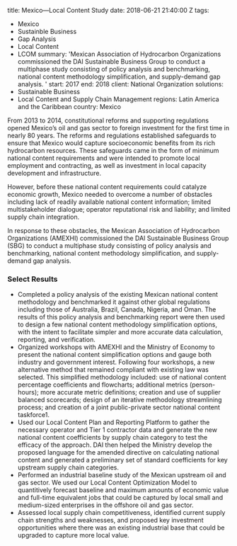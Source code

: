 
title: Mexico—Local Content Study
date: 2018-06-21 21:40:00 Z
tags:
- Mexico
- Sustainble Business
- Gap Analysis
- Local Content
- LCOM
summary: 'Mexican Association of Hydrocarbon Organizations commissioned the DAI Sustainable
  Business Group to conduct a multiphase study consisting of policy analysis and benchmarking,
  national content methodology simplification, and supply-demand gap analysis. '
start: 2017
end: 2018
client: National Organization
solutions:
- Sustainable Business
- Local Content and Supply Chain Management
regions: Latin America and the Caribbean
country: Mexico


From 2013 to 2014, constitutional reforms and supporting regulations opened Mexico’s oil and gas sector to foreign investment for the first time in nearly 80 years. The reforms and regulations established safeguards to ensure that Mexico would capture socioeconomic benefits from its rich hydrocarbon resources. These safeguards came in the form of minimum national content requirements and were intended to promote local employment and contracting, as well as investment in local capacity development and infrastructure.

However, before these national content requirements could catalyze economic growth, Mexico needed to overcome a number of obstacles including lack of readily available national content information; limited multistakeholder dialogue; operator reputational risk and liability; and limited supply chain integration.

In response to these obstacles, the Mexican Association of Hydrocarbon Organizations (AMEXHI) commissioned the DAI Sustainable Business Group (SBG) to conduct a multiphase study consisting of policy analysis and benchmarking, national content methodology simplification, and supply-demand gap analysis.

### Select Results

* Completed a policy analysis of the existing Mexican national content methodology and benchmarked it against other global regulations including those of Australia, Brazil, Canada, Nigeria, and Oman. The results of this policy analysis and benchmarking report were then used to design a few national content methodology simplification options, with the intent to facilitate simpler and more accurate data calculation, reporting, and verification.
* Organized workshops with AMEXHI and the Ministry of Economy to present the national content simplification options and gauge both industry and government interest. Following four workshops, a new alternative method that remained compliant with existing law was selected. This simplified methodology included: use of national content percentage coefficients and flowcharts; additional metrics (person-hours); more accurate metric definitions; creation and use of supplier balanced scorecards; design of an iterative methodology streamlining process; and creation of a joint public-private sector national content taskforce1.
* Used our Local Content Plan and Reporting Platform to gather the necessary operator and Tier 1 contractor data and generate the new national content coefficients by supply chain category to test the efficacy of the approach. DAI then helped the Ministry develop the proposed language for the amended directive on calculating national content and generated a preliminary set of standard coefficients for key upstream supply chain categories.
* Performed an industrial baseline study of the Mexican upstream oil and gas sector. We used our Local Content Optimization Model to quantitively forecast baseline and maximum amounts of economic value and full-time equivalent jobs that could be captured by local small and medium-sized enterprises in the offshore oil and gas sector.
* Assessed local supply chain competitiveness, identified current supply chain strengths and weaknesses, and proposed key investment opportunities where there was an existing industrial base that could be upgraded to capture more local value.
